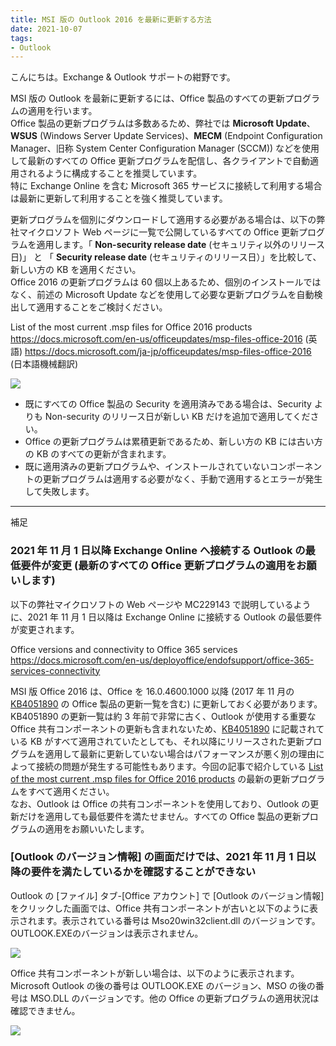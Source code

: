 ```yaml
---
title: MSI 版の Outlook 2016 を最新に更新する方法
date: 2021-10-07
tags: 
- Outlook
---
```


こんにちは。Exchange & Outlook サポートの紺野です。

MSI 版の Outlook を最新に更新するには、Office 製品のすべての更新プログラムの適用を行います。  
Office 製品の更新プログラムは多数あるため、弊社では **Microsoft Update**、**WSUS** (Windows Server Update Services)、**MECM** (Endpoint Configuration Manager、旧称 System Center Configuration Manager (SCCM)) などを使用して最新のすべての Office 更新プログラムを配信し、各クライアントで自動適用されるように構成することを推奨しています。  
特に Exchange Online を含む Microsoft 365 サービスに接続して利用する場合は最新に更新して利用することを強く推奨しています。  

更新プログラムを個別にダウンロードして適用する必要がある場合は、以下の弊社マイクロソフト Web ページに一覧で公開しているすべての Office 更新プログラムを適用します。「 **Non-security release date** (セキュリティ以外のリリース日)」 と 「 **Security release date** (セキュリティのリリース日）」を比較して、新しい方の KB を適用ください。  
Office 2016 の更新プログラムは 60 個以上あるため、個別のインストールではなく、前述の Microsoft Update などを使用して必要な更新プログラムを自動検出して適用することをご検討ください。

List of the most current .msp files for Office 2016 products  
https://docs.microsoft.com/en-us/officeupdates/msp-files-office-2016 (英語)
https://docs.microsoft.com/ja-jp/officeupdates/msp-files-office-2016 (日本語機械翻訳)

![](msplist.jpg)
 

- 既にすべての Office 製品の Security を適用済みである場合は、Security よりも Non-security のリリース日が新しい KB だけを追加で適用してください。
- Office の更新プログラムは累積更新であるため、新しい方の KB には古い方の KB のすべての更新が含まれます。
- 既に適用済みの更新プログラムや、インストールされていないコンポーネントの更新プログラムは適用する必要がなく、手動で適用するとエラーが発生して失敗します。

---

補足

### 2021 年 11 月 1 日以降 Exchange Online へ接続する Outlook の最低要件が変更 (最新のすべての Office 更新プログラムの適用をお願いします)

以下の弊社マイクロソフトの Web ページや MC229143 で説明しているように、2021 年 11 月 1 日以降は Exchange Online に接続する Outlook の最低要件が変更されます。

Office versions and connectivity to Office 365 services  
https://docs.microsoft.com/en-us/deployoffice/endofsupport/office-365-services-connectivity

MSI 版 Office 2016 は、Office を 16.0.4600.1000 以降 (2017 年 11 月の [KB4051890](https://support.microsoft.com/en-us/kb/4051890) の Office 製品の更新一覧を含む) に更新しておく必要があります。
KB4051890 の更新一覧は約 3 年前で非常に古く、Outlook が使用する重要な Office 共有コンポーネントの更新も含まれないため、[KB4051890](https://support.microsoft.com/en-us/kb/4051890) に記載されている KB がすべて適用されていたとしても、それ以降にリリースされた更新プログラムを適用して最新に更新していない場合はパフォーマンスが悪く別の理由によって接続の問題が発生する可能性もあります。今回の記事で紹介している [List of the most current .msp files for Office 2016 products](https://docs.microsoft.com/en-us/officeupdates/msp-files-office-2016) の最新の更新プログラムをすべて適用ください。  
なお、Outlook は Office の共有コンポーネントを使用しており、Outlook の更新だけを適用しても最低要件を満たせません。すべての Office 製品の更新プログラムの適用をお願いいたします。

### [Outlook のバージョン情報] の画面だけでは、2021 年 11 月 1 日以降の要件を満たしているかを確認することができない
Outlook の [ファイル] タブ-[Office アカウント] で [Outlook のバージョン情報] をクリックした画面では、Office 共有コンポーネントが古いと以下のように表示されます。表示されている番号は Mso20win32client.dll のバージョンです。OUTLOOK.EXEのバージョンは表示されません。

![](version1.jpg)

Office 共有コンポーネントが新しい場合は、以下のように表示されます。Microsoft Outlook の後の番号は OUTLOOK.EXE のバージョン、MSO の後の番号は MSO.DLL のバージョンです。他の Office の更新プログラムの適用状況は確認できません。

![](version2.jpg)
 

